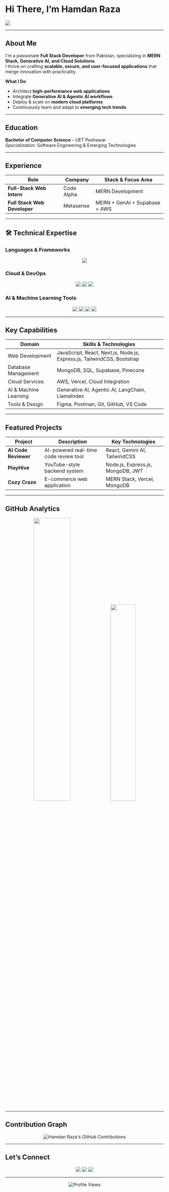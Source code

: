 <h1>Hi There, I’m Hamdan Raza</h1>
  
<p>
  <img src="https://readme-typing-svg.herokuapp.com?font=JetBrains+Mono&size=25&pause=1000&color=F97316&width=650&lines=Transforming+Ideas+into+Code;MERN+Stack+%7C+AI+%7C+Cloud+Integration;Building+Scalable+Intelligent+Solutions" />
</p> 

---
  
## About Me

I'm a passionate **Full Stack Developer** from Pakistan, specializing in **MERN Stack, Generative AI, and Cloud Solutions**.  
I thrive on crafting **scalable, secure, and user-focused applications** that merge innovation with practicality.

**What I Do**

- Architect **high-performance web applications**
- Integrate **Generative AI & Agentic AI workflows**
- Deploy & scale on **modern cloud platforms**
- Continuously learn and adapt to **emerging tech trends**

---

## Education

**Bachelor of Computer Science** – UET Peshawar  
_Specialization:_ Software Engineering & Emerging Technologies

---

## Experience

| Role                         | Company    | Stack & Focus Area            |
| ---------------------------- | ---------- | ----------------------------- |
| **Full-Stack Web Intern**    | Code Alpha | MERN Development              |
| **Full Stack Web Developer** | Metasense  | MERN + GenAI + Supabase + AWS |

---

## 🛠 Technical Expertise

### Languages & Frameworks

<div align="center">
  <img src="https://skillicons.dev/icons?i=javascript,typescript,nodejs,react,nextjs,express,mongodb,python,java,cpp&perline=10" />
</div>

### Cloud & DevOps

<div align="center">
  <img src="https://skillicons.dev/icons?i=aws,vercel,postman&perline=8" />
  <img src="https://img.shields.io/badge/Supabase-3ECF8E?style=for-the-badge&logo=supabase&logoColor=white" />
  <img src="https://skillicons.dev/icons?i=git,github,vscode&perline=8" />
</div>

### AI & Machine Learning Tools

<div align="center">
  <img src="https://img.shields.io/badge/-LangChain-blue?style=for-the-badge&logo=python&logoColor=white" />
  <img src="https://img.shields.io/badge/-LlamaIndex-green?style=for-the-badge&logo=python&logoColor=white" />
  <img src="https://img.shields.io/badge/-Pinecone-0A192F?style=for-the-badge&logoColor=white" />
  <img src="https://img.shields.io/badge/-Generative%20AI-ff6f61?style=for-the-badge&logo=OpenAI&logoColor=white" />
</div>

---

## Key Capabilities

| Domain                | Skills & Technologies                                                   |
| --------------------- | ----------------------------------------------------------------------- |
| Web Development       | JavaScript, React, Next.js, Node.js, Express.js, TailwindCSS, Bootstrap |
| Database Management   | MongoDB, SQL, Supabase, Pinecone                                        |
| Cloud Services        | AWS, Vercel, Cloud Integration                                          |
| AI & Machine Learning | Generative AI, Agentic AI, LangChain, LlamaIndex                        |
| Tools & Design        | Figma, Postman, Git, GitHub, VS Code                                    |

---

## Featured Projects

| Project              | Description                           | Key Technologies                  |
| -------------------- | ------------------------------------- | --------------------------------- |
| **AI Code Reviewer** | AI-powered real-time code review tool | React, Gemini AI, TailwindCSS     |
| **PlayHive**         | YouTube-style backend system          | Node.js, Express.js, MongoDB, JWT |
| **Cozy Craze**       | E-commerce web application            | MERN Stack, Vercel, MongoDB       |

---

## GitHub Analytics

<div align="center">
  <img src="https://github-readme-streak-stats.herokuapp.com/?user=HamdanRaza309&theme=radical&hide_border=true" width="48%" />
  <img src="https://github-readme-stats.vercel.app/api/top-langs/?username=HamdanRaza309&layout=compact&theme=radical&hide_border=true" width="40%" />
</div>

---

## Contribution Graph

<div align="center">
  <img src="https://ghchart.rshah.org/HamdanRaza309" alt="Hamdan Raza's GitHub Contributions" />
</div>

---

## Let’s Connect

<div align="center">
  <a href="mailto:hamdanraza309@gmail.com"><img src="https://img.shields.io/badge/Email-D14836?style=for-the-badge&logo=gmail&logoColor=white" /></a>
  <a href="https://www.linkedin.com/in/hamdanraza/"><img src="https://img.shields.io/badge/LinkedIn-0077B5?style=for-the-badge&logo=linkedin&logoColor=white" /></a>
  <a href="https://hamdanraza-portfolio.vercel.app/"><img src="https://img.shields.io/badge/Portfolio-FF9770?style=for-the-badge&logo=todoist&logoColor=white" /></a>
</div>

---

<p align="center">
  <img src="https://komarev.com/ghpvc/?username=HamdanRaza309&label=Profile+Views&color=ff9770" alt="Profile Views" />
</p>
